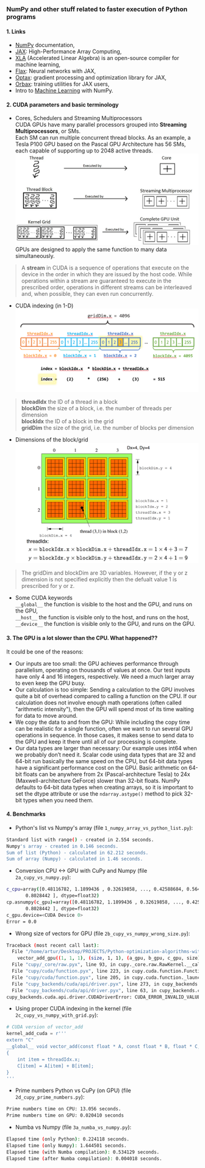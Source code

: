 ### NumPy and other stuff related to faster execution of Python programs

#### 1. Links
  - [NumPy](https://numpy.org/doc/stable/index.html) documentation,
  - [JAX](https://jax.readthedocs.io/en/latest/index.html): High-Performance Array Computing,
  - [XLA](https://openxla.org/xla) (Accelerated Linear Algebra) is an open-source compiler for machine learning,
  - [Flax](https://flax.readthedocs.io/en/latest/): Neural networks with JAX,
  - [Optax](https://optax.readthedocs.io/en/latest/): gradient processing and optimization library for JAX,
  - [Orbax](https://orbax.readthedocs.io/en/latest/): training utilities for JAX users,
  - Intro to [Machine Learning](https://python-course.eu/machine-learning/) with NumPy.

#### 2. CUDA parameters and basic terminology
- Cores, Schedulers and Streaming Multiprocessors  
CUDA GPUs have many parallel processors grouped into **Streaming Multiprocessors**, or SMs.   
Each SM can run multiple concurrent thread blocks. As an example, a Tesla P100 GPU based on the Pascal GPU Architecture has 56 SMs, each capable of supporting up to 2048 active threads.
![Thread_block](images/Software-Perspective_for_thread_block.jpg)
GPUs are designed to apply the same function to many data simultaneously.
>A **stream** in CUDA is a sequence of operations that execute on the device in the order in which they are issued by the host code. While operations within a stream are guaranteed to execute in the prescribed order, operations in different streams can be interleaved and, when possible, they can even run concurrently.

- CUDA indexing (in 1-D)
![cuda_indexing](images/cuda_indexing.png)
> **threadIdx** 	the ID of a thread in a block  
**blockDim** 	the size of a block, i.e. the number of threads per dimension  
**blockIdx** 	the ID of a block in the grid  
**gridDim** 	the size of the grid, i.e. the number of blocks per dimension  
 
- Dimensions of the block/grid
![2D dimensions](images/CUDA_Thread_Block_Idx.png)
> The gridDim and blockDim are 3D variables. However, if the y or z dimension is not specified explicitly then the defualt value 1 is prescribed for y or z.

- Some CUDA keywords  
`__global__` 	the function is visible to the host and the GPU, and runs on the GPU,  
`__host__` 	the function is visible only to the host, and runs on the host,  
`__device__` 	the function is visible only to the GPU, and runs on the GPU.

#### 3. The GPU is a lot slower than the CPU. What happened??

It could be one of the reasons:
  - Our inputs are too small: the GPU achieves performance through parallelism, operating on thousands of values at once. 
    Our test inputs have only 4 and 16 integers, respectively. 
    We need a much larger array to even keep the GPU busy.
  - Our calculation is too simple: Sending a calculation to the GPU involves quite a bit of overhead compared to calling a function on the CPU. 
    If our calculation does not involve enough math operations (often called "arithmetic intensity"), then the GPU will spend most of its time waiting for data to move around.
  - We copy the data to and from the GPU: While including the copy time can be realistic for a single function, often we want to run several GPU operations in sequence. 
    In those cases, it makes sense to send data to the GPU and keep it there until all of our processing is complete.
  - Our data types are larger than necessary: Our example uses int64 when we probably don’t need it. 
    Scalar code using data types that are 32 and 64-bit run basically the same speed on the CPU, but 64-bit data types have a significant performance cost on the GPU. 
    Basic arithmetic on 64-bit floats can be anywhere from 2x (Pascal-architecture Tesla) to 24x (Maxwell-architecture GeForce) slower than 32-bit floats. 
    NumPy defaults to 64-bit data types when creating arrays, so it is important to set the dtype attribute or use the `ndarray.astype()` method to pick 32-bit types when you need them.


#### 4. Benchmarks
  - Python's list vs Numpy's array (file `1_numpy_array_vs_python_list.py`):    
```bash
Standard list with range() - created in 2.554 seconds.
Numpy's array - created in 0.146 seconds.
Sum of list (Python) - calculated in 62.212 seconds.
Sum of array (Numpy) - calculated in 1.46 seconds.
```

  - Conversion CPU <-> GPU with CuPy and Numpy (file `2a_cupy_vs_numpy.py`):    
```bash
c_cpu=array([0.48116782, 1.1899436 , 0.32619858, ..., 0.42588684, 0.564336  ,
       0.8028442 ], dtype=float32)
cp.asnumpy(c_gpu)=array([0.48116782, 1.1899436 , 0.32619858, ..., 0.42588684, 0.564336  ,
       0.8028442 ], dtype=float32)
c_gpu.device=<CUDA Device 0>
Error = 0.0
```

  - Wrong size of vectors for GPU (file `2b_cupy_vs_numpy_wrong_size.py`):    
```bash
Traceback (most recent call last):
  File "/home/artur/Desktop/PROJECTS/Python-optimization-algorithms-with-GPU/numpy_utils/2b_cupy_vs_numpy_wrong_size.py", line 28, in <module>
    vector_add_gpu((1, 1, 1), (size, 1, 1), (a_gpu, b_gpu, c_gpu, size))
  File "cupy/_core/raw.pyx", line 93, in cupy._core.raw.RawKernel.__call__
  File "cupy/cuda/function.pyx", line 223, in cupy.cuda.function.Function.__call__
  File "cupy/cuda/function.pyx", line 205, in cupy.cuda.function._launch
  File "cupy_backends/cuda/api/driver.pyx", line 273, in cupy_backends.cuda.api.driver.launchKernel
  File "cupy_backends/cuda/api/driver.pyx", line 63, in cupy_backends.cuda.api.driver.check_status
cupy_backends.cuda.api.driver.CUDADriverError: CUDA_ERROR_INVALID_VALUE: invalid argument
```

  - Using proper CUDA indexing in the kernel (file ` 2c_cupy_vs_numpy_with_grid.py`):    
```python
# CUDA version of vector_add
kernel_add_cuda = r'''
extern "C"
__global__ void vector_add(const float * A, const float * B, float * C, const int size)
{
    int item = threadIdx.x;
    C[item] = A[item] + B[item];
}
'''
```

  - Prime numbers Python vs CuPy (on GPU) (file `2d_cupy_prime_numbers.py`):    
```bash
Prime numbers time on CPU: 13.056 seconds.
Prime numbers time on GPU: 0.020410 seconds
```

  - Numba vs Numpy (file `3a_numba_vs_numpy.py`):  
```bash
Elapsed time (only Python): 0.224118 seconds.
Elapsed time (only Numpy): 1.644501 seconds.
Elapsed time (with Numba compilation): 0.534129 seconds.
Elapsed time (after Numba compilation): 0.004018 seconds.
```